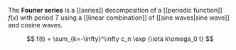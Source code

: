 The **Fourier series** is a [[series]] decomposition of a [[periodic function]] $f(x)$ with period $T$ using a [[linear combination]] of [[sine waves|sine wave]] and cosine waves. 

$$
f(t) = \sum_{k=-\infty}^\infty c_n \exp {\iota k\omega_0 t}
$$